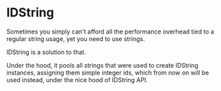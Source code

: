 # IDString #

Sometimes you simply can't afford all the performance overhead tied to a regular string usage, yet you need to use strings.

IDString is a solution to that.

Under the hood, it pools all strings that were used to create IDString instances, assigning them simple integer ids, which from now on will be used instead, under the nice hood of IDString API.